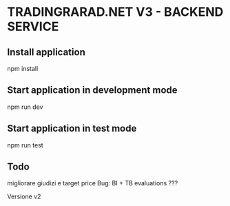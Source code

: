 # TRADINGRARAD.NET V3 - BACKEND SERVICE

## Install application
  npm install

## Start application in development mode
  npm run dev

## Start application in test mode
  npm run test


## Todo
migliorare giudizi e target price
Bug: BI + TB evaluations ???




Versione v2
